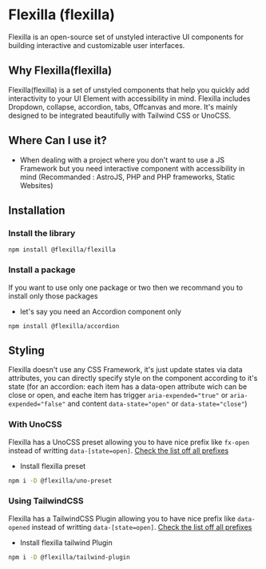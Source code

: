 # Flexilla (flexilla)

Flexilla is an open-source set of unstyled interactive UI components for building interactive and customizable user interfaces.

## Why Flexilla(flexilla)

Flexilla(flexilla) is a set of unstyled components  that help you quickly add interactivity to your UI Element with accessibility in mind. Flexilla includes Dropdown, collapse, accordion, tabs, Offcanvas and more. It's mainly designed to be integrated beautifully with Tailwind CSS or UnoCSS.


## Where Can I use it?

- When dealing with a project where you don't want to use a JS Framework but you need interactive component with accessibility in mind (Recommanded : AstroJS, PHP and PHP frameworks, Static Websites)


## Installation

### Install the library

```shell
npm install @flexilla/flexilla
```

### Install a package

If you want to use only one package or two then we recommand you to install only those packages

- let's say you need an Accordion component only

```shell
npm install @flexilla/accordion
```


## Styling

Flexilla doesn't use any CSS Framework, it's just update states via data attributes, you can directly specify style on the component according to it's state (for an accordion: each item has a data-open attribute wich can be close or open, and eache item has trigger `aria-expended="true"` or `aria-expended="false"` and content `data-state="open"` or `data-state="close"`) 


### With UnoCSS

Flexilla has a UnoCSS preset allowing you to have nice prefix like `fx-open` instead of writting `data-[state=open]`. [Check the list off all prefixes](https://flexilla-docs.vercel.app/docs/styling/uno-preset)

- Install flexilla preset 

```bash
npm i -D @flexilla/uno-preset
```

### Using TailwindCSS

Flexilla has a TailwindCSS Plugin allowing you to have nice prefix like `data-opened` instead of writting `data-[state=open]`. [Check the list off all prefixes](https://flexilla-docs.vercel.app/docs/styling/tailwind-plugin)

- Install flexilla tailwind Plugin

```bash
npm i -D @flexilla/tailwind-plugin
```